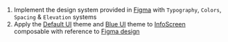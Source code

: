 1. Implement the design system provided in [Figma](https://www.figma.com/file/MzrjHUekX3RaxweMCE0gqj/Custom-DLS?node-id=1466-49&t=JHOsDi1tAarzOvEC-0) with `Typography`, `Colors`, `Spacing` & `Elevation` systems
2. Apply the [Default UI](https://www.figma.com/file/MzrjHUekX3RaxweMCE0gqj/Custom-DLS?node-id=6191-42621&t=8ywFDmmt26zngbOY-0) theme and [Blue UI](https://www.figma.com/file/MzrjHUekX3RaxweMCE0gqj/Custom-DLS?node-id=15691-84920&t=8ywFDmmt26zngbOY-0) theme
to [InfoScreen](course://lesson11/task1/src/main/java/in/obvious/course/compose/MainActivity.kt) composable with reference to [Figma design](https://www.figma.com/file/MzrjHUekX3RaxweMCE0gqj/Custom-DLS?node-id=16405-15178&t=8ywFDmmt26zngbOY-0)